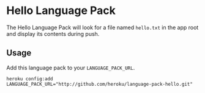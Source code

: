 # Hello Language Pack

The Hello Language Pack will look for a file named `hello.txt` in the app root and
display its contents during push.

## Usage

Add this language pack to your `LANGUAGE_PACK_URL`.

    heroku config:add LANGUAGE_PACK_URL="http://github.com/heroku/language-pack-hello.git"
